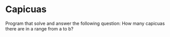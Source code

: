 # Capicuas
Program that solve and answer the following question: How many capicuas there are in a range from a to b?
